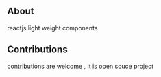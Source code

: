 ## About
reactjs light weight components
## Contributions
contributions are welcome , it is open souce project
